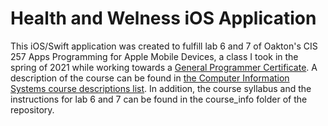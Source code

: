 # Health and Welness iOS Application

This iOS/Swift application was created to fulfill lab 6 and 7 of Oakton's CIS 257 Apps Programming for Apple Mobile Devices, a class I took in the spring of 2021 while working towards a [General Programmer Certificate](https://catalog.oakton.edu/career-programs-pathways/computer-information-systems/general-programmer-certificate/). A description of the course can be found in [the Computer Information Systems course descriptions list](https://catalog.oakton.edu/course-descriptions/course-descriptions-discipline/cis/). In addition, the course syllabus and the instructions for lab 6 and 7 can be found in the course_info folder of the repository.